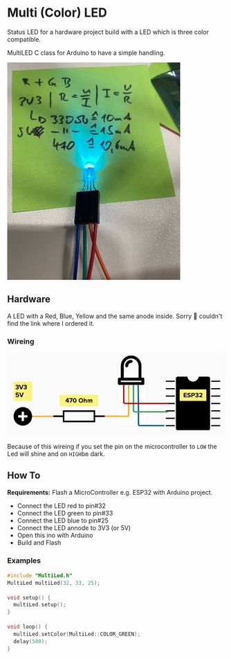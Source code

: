 # Multi (Color) LED

Status LED for a hardware project build with a LED which is three color compatible. 

MultiLED C class for Arduino to have a simple handling.

![multiled](img/light.jpg)

## Hardware

A LED with a Red, Blue, Yellow and the same anode inside. Sorry 🙈 couldn't find the link where I ordered it.

### Wireing

![wireing](img/wireing.png)
 
Because of this wireing if you set the pin on the microcontroller to `LOW` the Led will shine and on `HIGH`be dark.

## How To

**Requirements:** Flash a MicroController e.g. ESP32 with Arduino project. 

* Connect the LED red to pin#32
* Connect the LED green to pin#33
* Connect the LED blue to pin#25
* Connect the LED annode to 3V3 (or 5V)
* Open this ino with Arduino
* Build and Flash

### Examples

```cpp
#include "MultiLed.h"
MultiLed multiLed(32, 33, 25);

void setup() {
  multiLed.setup();
}

void loop() {
  multiLed.setColor(MultiLed::COLOR_GREEN);
  delay(500);                      
}
```